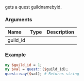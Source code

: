 gets a quest guildnamebyid.
### Arguments
**Name**|**Type**|**Description**
:---|:---|:---
guild_id||

### Example

```perl
my $guild_id = 1;
my $val = quest::($guild_id);
quest::say($val); # Returns string
```